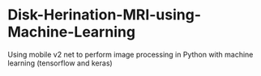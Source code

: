 # Disk-Herination-MRI-using-Machine-Learning
Using mobile v2 net to perform image processing in Python with machine learning (tensorflow and keras)
